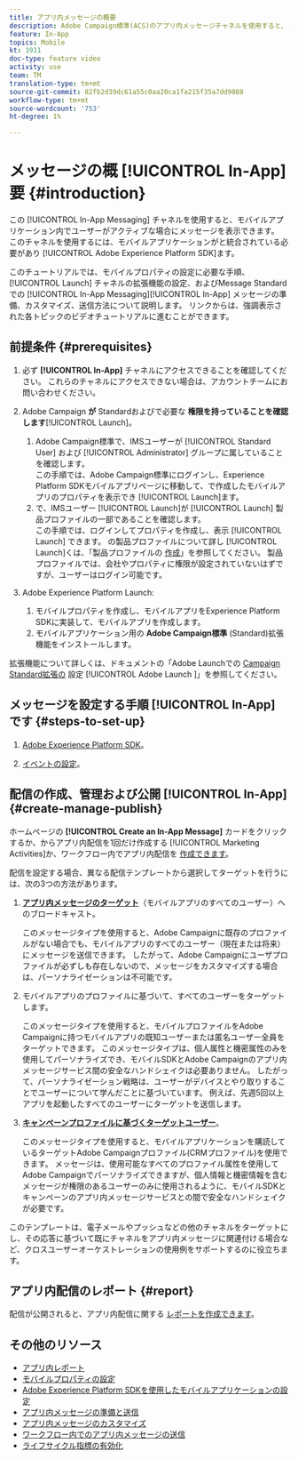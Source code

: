 ```yaml
---
title: アプリ内メッセージの概要
description: Adobe Campaign標準(ACS)のアプリ内メッセージチャネルを使用すると、モバイルアプリ内での顧客のリアルタイム動作に応じて、文脈で関連するアプリ内メッセージをユーザーに提示できます。
feature: In-App
topics: Mobile
kt: 1911
doc-type: feature video
activity: use
team: TM
translation-type: tm+mt
source-git-commit: 82fb2d39dc61a55c0aa20ca1fa215f35a7dd9088
workflow-type: tm+mt
source-wordcount: '753'
ht-degree: 1%

---
```



# メッセージの概 [!UICONTROL In-App] 要 {#introduction}

この [!UICONTROL In-App Messaging] チャネルを使用すると、モバイルアプリケーション内でユーザーがアクティブな場合にメッセージを表示できます。 このチャネルを使用するには、モバイルアプリケーションがと統合されている必要があり [!UICONTROL Adobe Experience Platform SDK]ます。

このチュートリアルでは、モバイルプロパティの設定に必要な手順、 [!UICONTROL Launch] チャネルの拡張機能の設定、およびMessage Standardでの [!UICONTROL In-App Messaging][!UICONTROL In-App] メッセージの準備、カスタマイズ、送信方法について説明します。 リンクからは、強調表示された各トピックのビデオチュートリアルに進むことができます。

## 前提条件 {#prerequisites}

1. 必ず **[!UICONTROL In-App]** チャネルにアクセスできることを確認してください。 これらのチャネルにアクセスできない場合は、アカウントチームにお問い合わせください。
1. Adobe Campaign **が** Standardおよびで必要な **権限を持っていることを確認します**[!UICONTROL Launch]。

   1. Adobe Campaign標準で、IMSユーザーが [!UICONTROL Standard User] および [!UICONTROL Administrator] グループに属していることを確認します。\
      この手順では、Adobe Campaign標準にログインし、Experience Platform SDKモバイルアプリページに移動して、で作成したモバイルアプリのプロパティを表示でき [!UICONTROL Launch]ます。
   1. で、IMSユーザー [!UICONTROL Launch]が [!UICONTROL Launch] 製品プロファイルの一部であることを確認します。\
      この手順では、ログインしてプロパティを作成し、表示 [!UICONTROL Launch] できます。 の製品プロファイルについて詳し [!UICONTROL Launch]くは、「製品プロファイルの [作成](https://docs.adobelaunch.com/launch-reference/administration/user-permissions#3-create-your-product-profile)」を参照してください。 製品プロファイルでは、会社やプロパティに権限が設定されていないはずですが、ユーザーはログイン可能です。

1. Adobe Experience Platform Launch:

   1. モバイルプロパティを作成し、モバイルアプリをExperience Platform SDKに実装して、モバイルアプリを作成します。
   1. モバイルアプリケーション用の **Adobe Campaign標準** (Standard)拡張機能をインストールします。

拡張機能について詳しくは、ドキュメントの「Adobe Launchでの [Campaign Standard拡張の](https://aep-sdks.gitbook.io/docs/using-mobile-extensions/adobe-campaign-standard) 設定 [!UICONTROL Adobe Launch ]」を参照してください。

## メッセージを設定する手順 [!UICONTROL In-App] です {#steps-to-set-up}

1. [Adobe Experience Platform SDK](/help/communication-channels/mobile/configure-mobile-apps-using-aep-sdk.md)。

1. [イベントの設定](/help/communication-channels/mobile/in-app/configure-events.md)。

## 配信の作成、管理および公開 [!UICONTROL In-App] {#create-manage-publish}

ホームページの **[!UICONTROL Create an In-App Message]** カードをクリックするか、からアプリ内配信を1回だけ作成する [!UICONTROL Marketing Activities]か、ワークフロー内でアプリ内配信を [作成できます](/help/communication-channels/mobile/in-app/in-app-activity.md)。

配信を設定する場合、異なる配信テンプレートから選択してターゲットを行うには、次の3つの方法があります。

1. [**アプリ内メッセージのターゲット&#x200B;**](/help/communication-channels/mobile/in-app/broadcast-in-app-message.md)（モバイルアプリのすべてのユーザー）へのブロードキャスト。

   このメッセージタイプを使用すると、Adobe Campaignに既存のプロファイルがない場合でも、モバイルアプリのすべてのユーザー（現在または将来）にメッセージを送信できます。 したがって、Adobe Campaignにユーザプロファイルが必ずしも存在しないので、メッセージをカスタマイズする場合は、パーソナライゼーションは不可能です。

1. モバイルアプリのプロファイルに基づいて、すべてのユーザーをターゲットします。

   このメッセージタイプを使用すると、モバイルプロファイルをAdobe Campaignに持つモバイルアプリの既知ユーザーまたは匿名ユーザー全員をターゲットできます。 このメッセージタイプは、個人属性と機密属性のみを使用してパーソナライズでき、モバイルSDKとAdobe Campaignのアプリ内メッセージサービス間の安全なハンドシェイクは必要ありません。 したがって、パーソナライゼーション戦略は、ユーザーがデバイスとやり取りすることでユーザーについて学んだことに基づいています。 例えば、先週5回以上アプリを起動したすべてのユーザーにターゲットを送信します。

1. [**キャンペーンプロファイルに基づくターゲットユーザー&#x200B;**](/help/communication-channels/mobile/in-app/target-users-based-on-campaign-profile.md)。

   このメッセージタイプを使用すると、モバイルアプリケーションを購読しているターゲットAdobe Campaignプロファイル(CRMプロファイル)を使用できます。 メッセージは、使用可能なすべてのプロファイル属性を使用してAdobe Campaignでパーソナライズできますが、個人情報と機密情報を含むメッセージが権限のあるユーザーのみに使用されるように、モバイルSDKとキャンペーンのアプリ内メッセージサービスとの間で安全なハンドシェイクが必要です。

このテンプレートは、電子メールやプッシュなどの他のチャネルをターゲットにし、その応答に基づいて既にチャネルをアプリ内メッセージに関連付ける場合など、クロスユーザーオーケストレーションの使用例をサポートするのに役立ちます。

## アプリ内配信のレポート {#report}

配信が公開されると、アプリ内配信に関する [レポートを作成できます](/help/communication-channels/mobile/in-app/in-app-reporting.md)。

## その他のリソース

* [アプリ内レポート](https://docs.adobe.com/content/help/en/campaign-standard/using/reporting/list-of-reports/in-app-report.html)
* [モバイルプロパティの設定](https://aep-sdks.gitbook.io/docs/getting-started/create-a-mobile-property)
* [Adobe Experience Platform SDKを使用したモバイルアプリケーションの設定](https://helpx.adobe.com/campaign/kb/configuring-app-sdk.html)
* [アプリ内メッセージの準備と送信](https://docs.adobe.com/content/help/en/campaign-standard/using/communication-channels/in-app-messaging/preparing-and-sending-an-in-app-message.html)
* [アプリ内メッセージのカスタマイズ](https://docs.adobe.com/content/help/en/campaign-standard/using/communication-channels/in-app-messaging/customizing-an-in-app-message.html)
* [ワークフロー内でのアプリ内メッセージの送信](https://docs.adobe.com/content/help/en/campaign-standard/using/managing-processes-and-data/channel-activities/in-app-delivery.html)
* [ライフサイクル指標の有効化](https://aep-sdks.gitbook.io/docs/getting-started/initialize-the-sdk#enable-lifecycle-metrics)
